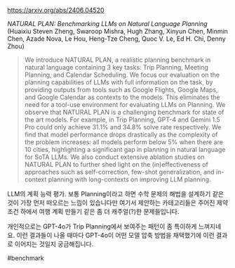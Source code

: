 https://arxiv.org/abs/2406.04520

*NATURAL PLAN: Benchmarking LLMs on Natural Language Planning* (Huaixiu Steven Zheng, Swaroop Mishra, Hugh Zhang, Xinyun Chen, Minmin Chen, Azade Nova, Le Hou, Heng-Tze Cheng, Quoc V. Le, Ed H. Chi, Denny Zhou)

> We introduce NATURAL PLAN, a realistic planning benchmark in natural language containing 3 key tasks: Trip Planning, Meeting Planning, and Calendar Scheduling. We focus our evaluation on the planning capabilities of LLMs with full information on the task, by providing outputs from tools such as Google Flights, Google Maps, and Google Calendar as contexts to the models. This eliminates the need for a tool-use environment for evaluating LLMs on Planning. We observe that NATURAL PLAN is a challenging benchmark for state of the art models. For example, in Trip Planning, GPT-4 and Gemini 1.5 Pro could only achieve 31.1% and 34.8% solve rate respectively. We find that model performance drops drastically as the complexity of the problem increases: all models perform below 5% when there are 10 cities, highlighting a significant gap in planning in natural language for SoTA LLMs. We also conduct extensive ablation studies on NATURAL PLAN to further shed light on the (in)effectiveness of approaches such as self-correction, few-shot generalization, and in-context planning with long-contexts on improving LLM planning.

LLM의 계획 능력 평가. 보통 Planning이라고 하면 수학 문제의 해법을 설계하기 같은 것이 가장 먼저 떠오르는 느낌이 있습니다만 여기서 제안하는 카테고리들은 주어진 제약 조건 하에서 여행 계획 만들기 같은 좀 더 캐주얼(?)한 문제들입니다.

개인적으로는 GPT-4o가 Trip Planning에서 보여주는 패턴이 좀 특이하게 느껴지네요. 이런 결과들이 나올 때마다 GPT-4o이 어떤 모델 압축 방법을 채택했기에 이런 결과로 이어지는 것일지 궁금해집니다.

#benchmark 